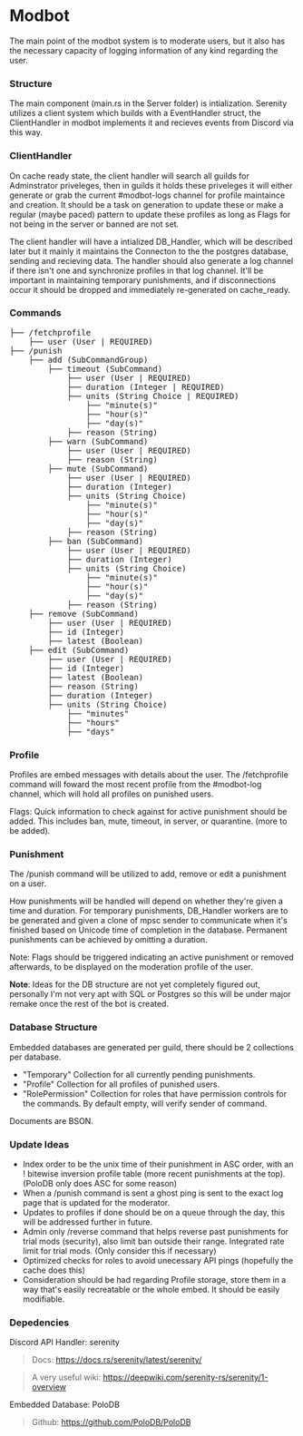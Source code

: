 # Modbot

The main point of the modbot system is to moderate users, but it also has the necessary capacity of logging information of any kind regarding the user.

### Structure

The main component (main.rs in the Server folder) is intialization. Serenity utilizes a client system which builds with a EventHandler struct, the ClientHandler in modbot implements it and recieves events from Discord via this way.

### ClientHandler

 On cache ready state, the client handler will search all guilds for Adminstrator priveleges, then in guilds it holds these priveleges it will either generate or grab the current #modbot-logs channel for profile maintaince and creation. It should be a task on generation to update these or make a regular (maybe paced) pattern to update these profiles as long as Flags for not being in the server or banned are not set. 
 
 The client handler will have a intialized DB_Handler, which will be described later but it mainly it maintains the Connecton to the the postgres database, sending and recieving data. The handler should also generate a log channel if there isn't one and synchronize profiles in that log channel. It'll be important in maintaining temporary punishments, and if disconnections occur it should be dropped and immediately re-generated on cache_ready.

### Commands
<pre>
├── /fetchprofile
    ├── user (User | REQUIRED)
├── /punish
    ├── add (SubCommandGroup)
        ├── timeout (SubCommand)
            ├── user (User | REQUIRED)
            ├── duration (Integer | REQUIRED)
            ├── units (String Choice | REQUIRED)
                ├── "minute(s)"
                ├── "hour(s)"
                ├── "day(s)"
            ├── reason (String)
        ├── warn (SubCommand)
            ├── user (User | REQUIRED)
            ├── reason (String)
        ├── mute (SubCommand)
            ├── user (User | REQUIRED)
            ├── duration (Integer)
            ├── units (String Choice)
                ├── "minute(s)"
                ├── "hour(s)"
                ├── "day(s)"
            ├── reason (String)
        ├── ban (SubCommand)
            ├── user (User | REQUIRED)
            ├── duration (Integer)
            ├── units (String Choice)
                ├── "minute(s)"
                ├── "hour(s)"
                ├── "day(s)"
            ├── reason (String)
    ├── remove (SubCommand)
        ├── user (User | REQUIRED)
        ├── id (Integer)
        ├── latest (Boolean)
    ├── edit (SubCommand)
        ├── user (User | REQUIRED)
        ├── id (Integer)
        ├── latest (Boolean)
        ├── reason (String)
        ├── duration (Integer)
        ├── units (String Choice)
            ├── "minutes"
            ├── "hours"
            ├── "days"
</pre>

### Profile 
Profiles are embed messages with details about the user. The /fetchprofile command will foward the most recent profile from the #modbot-log channel, which will hold all profiles on punished users. 

Flags: Quick information to check against for active punishment should be added. This includes ban, mute, timeout, in server, or quarantine. (more to be added).

### Punishment
The /punish command will be utilized to add, remove or edit a punishment on a user.

How punishments will be handled will depend on whether they're given a time and duration.
For temporary punishments, DB_Handler workers are to be generated and given a clone of mpsc sender to communicate when it's finished based on Unicode time of completion in the database. Permanent punishments can be achieved by omitting a duration.

Note: Flags should be triggered indicating an active punishment or removed afterwards, to be displayed on the moderation profile of the user.


**Note**: Ideas for the DB structure are not yet completely figured out, personally I'm not very apt with SQL or Postgres so this will be under major remake once the rest of the bot is created.

### Database Structure

Embedded databases are generated per guild, there should be 2 collections per database.

* "Temporary" Collection for all currently pending punishments.
* "Profile" Collection for all profiles of punished users.
* "RolePermission" Collection for roles that have permission controls for the commands. By default empty, will verify sender of command.

Documents are BSON.

### Update Ideas

* Index order to be the unix time of their punishment in ASC order, with an ! bitewise inversion profile table (more recent punishments at the top). (PoloDB only does ASC for some reason)
* When a /punish command is sent a ghost ping is sent to the exact log page that is updated for the moderator.
* Updates to profiles if done should be on a queue through the day, this will be addressed further in future.
* Admin only /reverse command that helps reverse past punishments for trial mods (security), also limit ban outside their range. Integrated rate limit for trial mods. (Only consider this if necessary)
* Optimized checks for roles to avoid unecessary API pings (hopefully the cache does this)
* Consideration should be had regarding Profile storage, store them in a way that's easily recreatable or the whole embed. It should be easily modifiable.

### Depedencies

Discord API Handler: serenity
> Docs: https://docs.rs/serenity/latest/serenity/

> A very useful wiki: https://deepwiki.com/serenity-rs/serenity/1-overview

Embedded Database: PoloDB
> Github: https://github.com/PoloDB/PoloDB
